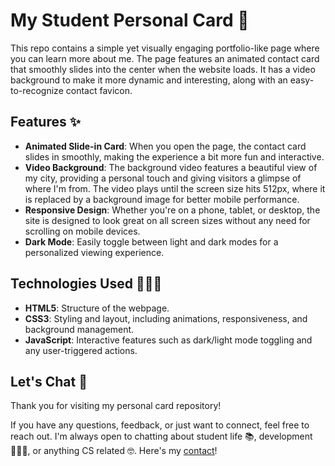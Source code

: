 # My Student Personal Card 🌷

This repo contains a simple yet visually engaging portfolio-like page where you can learn more about me.
The page features an animated contact card that smoothly slides into the center when the website loads. It has a video background to make it more dynamic and interesting, along with an easy-to-recognize contact favicon.

## Features ✨

- **Animated Slide-in Card**: When you open the page, the contact card slides in smoothly, making the experience a bit more fun and interactive.
- **Video Background**: The background video features a beautiful view of my city, providing a personal touch and giving visitors a glimpse of where I'm from. The video plays until the screen size hits 512px, where it is replaced by a background image for better mobile performance.
- **Responsive Design**: Whether you're on a phone, tablet, or desktop, the site is designed to look great on all screen sizes without any need for scrolling on mobile devices.
- **Dark Mode**: Easily toggle between light and dark modes for a personalized viewing experience.

## Technologies Used 👩🏽‍💻

- **HTML5**: Structure of the webpage.
- **CSS3**: Styling and layout, including animations, responsiveness, and background management.
- **JavaScript**: Interactive features such as dark/light mode toggling and any user-triggered actions.

## Let's Chat 💬

Thank you for visiting my personal card repository!

If you have any questions, feedback, or just want to connect, feel free to reach out.
I'm always open to chatting about student life 📚, development 👩🏽‍💻, or anything CS related 🤓.
Here's my [contact](https://contact-houlaymatou.vercel.app/)!
